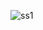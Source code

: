 ![ss1](https://github.com/fergiawann/KasRT_App/assets/115530180/113947da-6405-44fd-850d-fef33a94834b)
